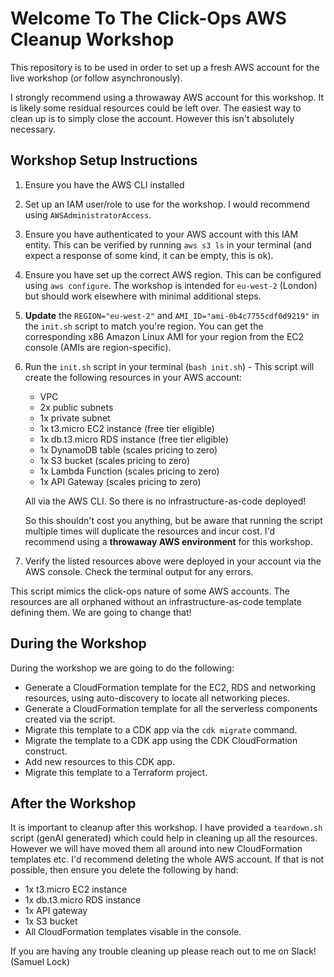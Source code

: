 # Welcome To The Click-Ops AWS Cleanup Workshop

This repository is to be used in order to set up a fresh AWS account for the live workshop (or follow asynchronously).

I strongly recommend using a throwaway AWS account for this workshop. It is likely some residual resources could be left over. The easiest way to clean up is to simply close the account. However this isn't absolutely necessary.

## Workshop Setup Instructions

1) Ensure you have the AWS CLI installed
2) Set up an IAM user/role to use for the workshop. I would recommend using `AWSAdministratorAccess`.
3) Ensure you have authenticated to your AWS account with this IAM entity. This can be verified by running `aws s3 ls` in your terminal (and expect a response of some kind, it can be empty, this is ok).
4) Ensure you have set up the correct AWS region. This can be configured using `aws configure`. The workshop is intended for `eu-west-2` (London) but should work elsewhere with minimal additional steps.
5) **Update** the `REGION="eu-west-2"` and `AMI_ID="ami-0b4c7755cdf0d9219"` in the `init.sh` script to match you're region. You can get the corresponding x86 Amazon Linux AMI for your region from the EC2 console (AMIs are region-specific).
5) Run the `init.sh` script in your terminal (`bash init.sh`) - This script will create the following resources in your AWS account:
    -   VPC
    -   2x public subnets
    -   1x private subnet
    -   1x t3.micro EC2 instance (free tier eligible)
    -   1x db.t3.micro RDS instance (free tier eligible)
    -   1x DynamoDB table (scales pricing to zero)
    -   1x S3 bucket (scales pricing to zero)
    -   1x Lambda Function (scales pricing to zero)
    -   1x API Gateway (scales pricing to zero)

    All via the AWS CLI. So there is no infrastructure-as-code deployed!

    So this shouldn't cost you anything, but be aware that running the script multiple times will duplicate the resources and incur cost. I'd recommend using a **throwaway AWS environment** for this workshop.
6) Verify the listed resources above were deployed in your account via the AWS console. Check the terminal output for any errors.

This script mimics the click-ops nature of some AWS accounts. The resources are all orphaned without an infrastructure-as-code template defining them. We are going to change that!

## During the Workshop

During the workshop we are going to do the following:
- Generate a CloudFormation template for the EC2, RDS and networking resources, using auto-discovery to locate all networking pieces.
- Generate a CloudFormation template for all the serverless components created via the script.
- Migrate this template to a CDK app via the `cdk migrate` command.
- Migrate the template to a CDK app using the CDK CloudFormation construct.
- Add new resources to this CDK app.
- Migrate this template to a Terraform project.


## After the Workshop

It is important to cleanup after this workshop. I have provided a `teardown.sh` script (genAI generated) which could help in cleaning up all the resources. However we will have moved them all around into new CloudFormation templates etc. I'd recommend deleting the whole AWS account. If that is not possible, then ensure you delete the following by hand:
- 1x t3.micro EC2 instance
- 1x db.t3.micro RDS instance
- 1x API gateway
- 1x S3 bucket
- All CloudFormation templates visable in the console.

If you are having any trouble cleaning up please reach out to me on Slack! (Samuel Lock)